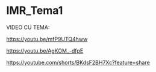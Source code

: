 # IMR_Tema1

VIDEO CU TEMA: 

https://youtu.be/mfP9UTQ4hww

https://youtu.be/AgKOM_-dfpE

https://youtube.com/shorts/BKdsF2BH7Xc?feature=share
